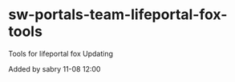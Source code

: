 # sw-portals-team-lifeportal-fox-tools
Tools for lifeportal fox
Updating


Added by sabry 11-08 12:00
